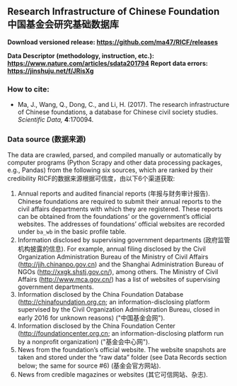 ## Research Infrastructure of Chinese Foundation 中国基金会研究基础数据库

**Download versioned release: https://github.com/ma47/RICF/releases**

**Data Descriptor (methodology, instruction, etc.): https://www.nature.com/articles/sdata201794**
**Report data errors: https://jinshuju.net/f/JRisXg**

### How to cite:
- Ma, J., Wang, Q., Dong, C., and Li, H. (2017). The research infrastructure of Chinese foundations, a database for Chinese civil society studies. _Scientific Data,_ __4__:170094.

### Data source (数据来源)

The data are crawled, parsed, and compiled manually or automatically by computer programs (Python Scrapy and other data processing packages, e.g., Pandas) from the following six sources, which are ranked by their credibility RICF的数据来源根据可信度，由以下6个渠道获取:

1. Annual reports and audited financial reports (年报与财务审计报告). Chinese foundations are required to submit their annual reports to the civil affairs departments with which they are registered. These reports can be obtained from the foundations’ or the government’s official websites. The addresses of foundations’ official websites are recorded under `ba_wb` in the basic profile table.
2. Information disclosed by supervising government departments (政府监管机构披露的信息). For example, annual filing disclosed by the Civil Organization Administration Bureau of the Ministry of Civil Affairs (http://jjh.chinanpo.gov.cn) and the Shanghai Administration Bureau of NGOs (http://xxgk.shstj.gov.cn/), among others. The Ministry of Civil Affairs (http://www.mca.gov.cn/) has a list of websites of supervising government departments.
3. Information disclosed by the China Foundation Database (http://chinafoundation.org.cn; an information-disclosing platform supervised by the Civil Organization Administration Bureau, closed in early 2016 for unknown reasons) ("中国基金会网").
4. Information disclosed by the China Foundation Center (http://foundationcenter.org.cn; an information-disclosing platform run by a nonprofit organization) ("基金会中心网").
5. News from the foundation’s official website. The website snapshots are taken and stored under the “raw data” folder (see Data Records section below; the same for source #6) (基金会官方网站).
6. News from credible magazines or websites (其它可信网站、杂志).
